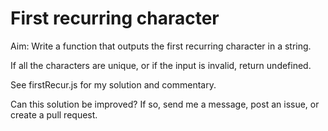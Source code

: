# First recurring character

Aim: Write a function that outputs the first recurring
character in a string.

If all the characters are unique, or if the input is invalid, return undefined.

See firstRecur.js for my solution and commentary.

Can this solution be improved? If so, send me a message, post an issue, or create a pull request.